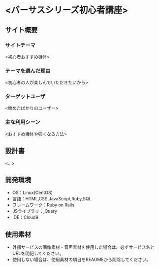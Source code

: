 # <バーサスシリーズ初心者講座>

## サイト概要
### サイトテーマ
<初心者おすすめ機体>

### テーマを選んだ理由
<初心者の人が楽しんでいただきたいから>

### ターゲットユーザ
<始めたばかりのユーザー>

### 主な利用シーン
<おすすめ機体や強くなる方法>

## 設計書
<...>

## 開発環境
- OS：Linux(CentOS)
- 言語：HTML,CSS,JavaScript,Ruby,SQL
- フレームワーク：Ruby on Rails
- JSライブラリ：jQuery
- IDE：Cloud9

## 使用素材
- 外部サービスの画像素材・音声素材を使用した場合は、必ずサービス名とURLを明記してください。
- 使用しない場合は、使用素材の項目をREADMEから削除してください。